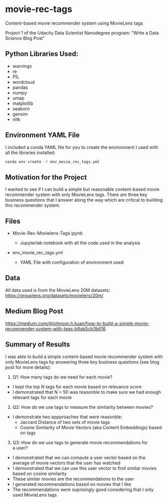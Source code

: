 # movie-rec-tags
Content-based movie recommender system using MovieLens tags

Project 1 of the Udacity Data Scientist Nanodegree program: "Write a Data Science Blog Post"

## Python Libraries Used:

* warnings
* re
* PIL
* wordcloud
* pandas
* numpy
* umap
* matplotlib
* seaborn
* gensim
* nltk

## Environment YAML File

I included a conda YAML file for you to create the environment I used with all the libraries installed:

```bash
conda env create -f env_movie_rec_tags.yml
```

## Motivation for the Project

I wanted to see if I can build a simple but reasonable content-based movie recommender system with only MovieLens tags. There are three key business questions that I answer along the way which are critical to building this recommender system.

## Files

* Movie-Rec-Movielens-Tags.ipynb

  * Jupyterlab notebook with all the code used in the analysis

* env_movie_rec_tags.yml

  * YAML File with configuration of environment used
  
## Data

All data used is from the MovieLens 20M datasets: https://grouplens.org/datasets/movielens/20m/

## Medium Blog Post

https://medium.com/@johnson.h.kuan/how-to-build-a-simple-movie-recommender-system-with-tags-b9ab5cb3b616

## Summary of Results

I was able to build a simple content-based movie recommender system with only MovieLens tags by answering three key business questions (see blog post for more details):

1. Q1: How many tags do we need for each movie?

  * I kept the top N tags for each movie based on relevance score
  * I demonstrated that N = 50 was reasonble to make sure we had enough relevant tags for each movie

2. Q2: How do we use tags to measure the similarity between movies?

  * I demonstrate two appproaches that were reasonble:
    * Jaccard Distance of two sets of movie tags
    * Cosine Similarity of Movie Vectors (aka Content Embeddings) based on tags

3. Q3: How do we use tags to generate movie recommendations for a user?

  * I demonstrated that we can compute a user vector based on the average of movie vectors that the user has watched
  * I demonstrated that we can use this user vector to find similar movies based on cosine similarity
  * These similar movies are the recommendations to the user
  * I generated recommendations based on movies that I like
  * The recommendations were suprisingly good considering that I only used MovieLens tags



